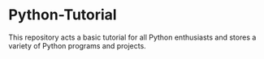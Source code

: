 # Python-Tutorial

This repository acts a basic tutorial for all Python enthusiasts and stores a variety of Python programs and projects.
